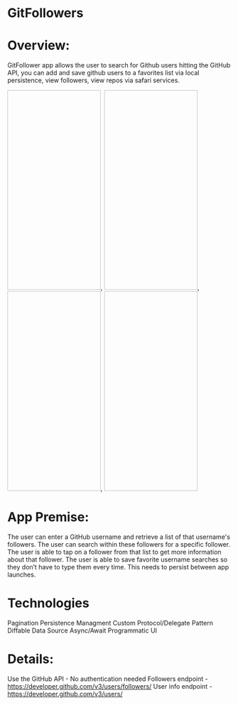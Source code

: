# GitFollowers

# Overview:

GitFollower app allows the user to search for Github users hitting the GitHub API, you can add and save github users to a favorites list via local persistence, view followers, view repos via safari services.

<img scr ="https://user-images.githubusercontent.com/36921220/222826000-8a25d087-e9c6-4bf2-9ac8-6e173b1ef5c0.png" width="210" height="450">,
<img scr ="https://user-images.githubusercontent.com/36921220/222826688-1d996db2-614b-4265-aba7-8ec7f482fcf5.png" width="210" height="450">,
<img scr ="https://user-images.githubusercontent.com/36921220/222826716-1bb171f3-c7cb-4e7a-afbe-9db6fa0c04a9.png" width="210" height="450">,
<img scr ="https://user-images.githubusercontent.com/36921220/222826721-b123d6d8-3547-4a4c-9863-1d085dffbf4b.png" width="210" height="450">


# App Premise:

The user can enter a GitHub username and retrieve a list of that username's followers.
The user can search within these followers for a specific follower.
The user is able to tap on a follower from that list to get more information about that follower.
The user is able to save favorite username searches so they don’t have to type them every time. This needs to persist between app launches.

# Technologies

Pagination
Persistence Managment
Custom Protocol/Delegate Pattern
Diffable Data Source
Async/Await
Programmatic UI

# Details:

Use the GitHub API - No authentication needed
Followers endpoint - https://developer.github.com/v3/users/followers/
User info endpoint - https://developer.github.com/v3/users/
